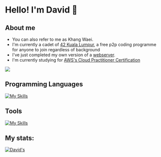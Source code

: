 # Hello! I'm David 👋

## About me
- You can also refer to me as Khang Waei.
- I'm currently a cadet of [42 Kuala Lumpur](https://42kl.edu.my/), a free p2p coding programme for anyone to join regardless of background
- I've just completed my own version of a [webserver](https://github.com/davidwkw/42_webserv).
- I'm currently studying for [AWS's Cloud Practitioner Certification](https://aws.amazon.com/certification/certified-cloud-practitioner/)

![](https://komarev.com/ghpvc/?username=davidwkw&color=orange&style=for-the-badge)

## Programming Languages
[![My Skills](https://skillicons.dev/icons?i=c,cpp,js,html,css,py,bash)](https://skillicons.dev)

## Tools
[![My Skills](https://skillicons.dev/icons?i=vscode,git,github,postman,postgres,bash,vim,linux,docker)](https://skillicons.dev)

## My stats:
[![David's](https://github-readme-stats.vercel.app/api?username=davidwkw&theme=dark)](https://github.com/anuraghazra/github-readme-stats)
